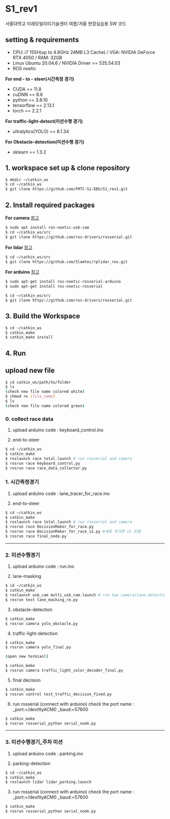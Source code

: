 # S1_rev1
서울대학교 미래모빌리티기술센터 여름/겨울 현장실습용 SW 코드

## setting & requirements

- CPU: i7 155H(up to 4.8GHz 24MB L3 Cache) / VGA: NVIDIA GeForce RTX 4050 / RAM: 32GB
- Linux Ubuntu 20.04.6 / NVIDIA Driver == 535.54.03
- ROS noetic

**For end - to - steer(시간측정 경기)**
- CUDA == 11.8
- cuDNN == 8.6
- python == 3.8.10
- tensorflow == 2.13.1
- torch == 2.2.1

**For traffic-light-detect(미션수행 경기)**
- ultralytics(YOLO) == 8.1.34

**For Obstacle-detection(미션수행 경기)**
- sklearn == 1.3.2

## 1. workspace set up & clone repository

```bash
$ mkdir ~/catkin_ws
$ cd ~/catkin_ws
$ git clone https://github.com/FMTC-S1-EDU/S1_rev1.git
```

## 2. Install required packages

**For camera** [참고](https://wiki.ros.org/usb_cam)
```bash
$ sudo apt install ros-noetic-usb-cam
$ cd ~/catkin_ws/src
$ git clone https://github.com/ros-drivers/rosserial.git
```
**For lidar** [참고](https://github.com/Slamtec/rplidar_ros)
```bash
$ cd ~/catkin_ws/src
$ git clone https://github.com/Slamtec/rplidar_ros.git
```
**For arduino** [참고](https://wiki.ros.org/rosserial)
```bash
$ sudo apt-get install ros-noetic-rosserial-arduino
$ sudo apt-get install ros-noetic-rosserial

$ cd ~/catkin_ws/src
$ git clone https://github.com/ros-drivers/rosserial.git
```

## 3. Build the Workspace

```bash
$ cd ~/catkin_ws
$ catkin_make
$ catkin_make install
```
  
## 4. Run 
## upload new file
```bash
$ cd catkin_ws/path/to/folder
$ ls
(check new file name colored white)
$ chmod +x [file_name]
$ ls
(check new file name colored green)
```

### 0. collect race data
1. upload arduino code
: keyboard_control.ino

2. end-to-steer
```bash
$ cd ~/catkin_ws
$ catkin_make
$ roslaunch race total.launch # run rosserial and camera
$ rosrun race keyboard_control.py
$ rosrun race race_data_collector.py
```

### 1. 시간측정경기

1. upload arduino code
: lane_tracer_for_race.ino

2. end-to-steer
```bash
$ cd ~/catkin_ws
$ catkin_make
$ roslaunch race total.launch # run rosserial and camera
$ rosrun race DecisionMaker_for_race.py
$ rosrun race DecisionMaker_for_race_s1.py #새로 추가한 s1 모델
$ rosrun race final_node.py
```
---------------------------------------------
### 2. 미션수행경기

1. upload arduino code
: run.ino

2. lane-masking
```bash
$ cd ~/catkin_ws
$ catkin_make
$ roslaunch usb_cam multi_usb_cam.launch # run two camera(lane-detection and traffic-light-detection)
$ rosrun test lane_masking_re.py
```

3. obstacle-detection
```bash
$ catkin_make
$ rosrun camera yolo_obstacle.py
```

4. traffic-light-detection
```bash
$ catkin_make
$ rosrun camera yolo_final.py

(open new termianl)

$ catkin_make
$ rosrun camera traffic_light_color_decoder_final.py
```

5. final decision
```bash
$ catkin_make
$ rosrun control test_traffic_decision_fixed.py
```

6. run rosserial (connect with arduino)
check the port name : _port:=/dev/ttyACM0 _baud:=57600
```bash
$ catkin_make
$ rosrun rosserial_python serial_node.py
```

---------------------------------------------
### 3. 미션수행경기_주차 미션

1. upload arduino code
: parking.ino

2. parking-detection
```bash
$ cd ~/catkin_ws
$ catkin_make
$ roslaunch lidar lidar_parking.launch
```

3. run rosserial (connect with arduino)
check the port name : _port:=/dev/ttyACM0 _baud:=57600
```bash
$ catkin_make
$ rosrun rosserial_python serial_node.py
```
